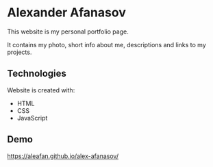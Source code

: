 # Alexander Afanasov

This website is my personal portfolio page.

It contains my photo, short info about me, descriptions and links to my projects.

## Technologies

Website is created with:
* HTML
* CSS
* JavaScript

## Demo

https://aleafan.github.io/alex-afanasov/
